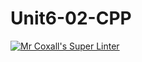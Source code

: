 # Unit6-02-CPP
[![Mr Coxall's Super Linter](https://github.com/ICS3U-C-Programming-LukeD/Unit6-02-CPP/workflows/Mr%20Coxall's%20Super%20Linter/badge.svg)](https://github.com/ICS3U-C-Programming-LukeD/Unit6-02-CPP/actions/)
